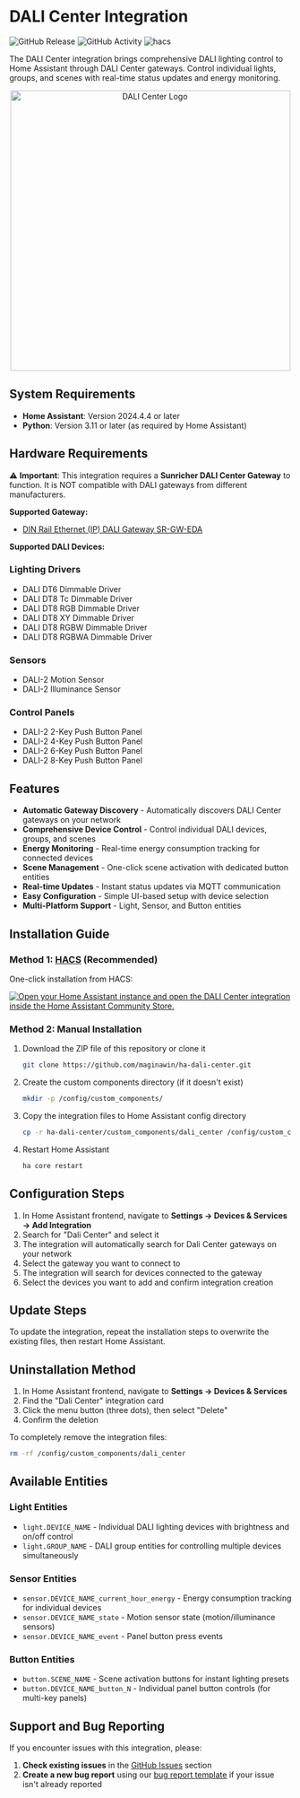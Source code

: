 # DALI Center Integration

![GitHub Release][releases-shield]
![GitHub Activity][commits-shield]
![hacs][hacsbadge]

[hacsbadge]: https://img.shields.io/badge/HACS-Custom-orange.svg?style=for-the-badge
[commits-shield]: https://img.shields.io/github/commit-activity/m/maginawin/ha-dali-center.svg?style=for-the-badge
[releases-shield]: https://img.shields.io/github/release/maginawin/ha-dali-center.svg?style=for-the-badge

The DALI Center integration brings comprehensive DALI lighting control to Home Assistant through DALI Center gateways. Control individual lights, groups, and scenes with real-time status updates and energy monitoring.

<p align="center">
  <img src="https://brands.home-assistant.io/dali_center/logo@2x.png" alt="DALI Center Logo" width="500">
</p>

## System Requirements

- **Home Assistant**: Version 2024.4.4 or later
- **Python**: Version 3.11 or later (as required by Home Assistant)

## Hardware Requirements

⚠️ **Important**: This integration requires a **Sunricher DALI Center Gateway** to function. It is NOT compatible with DALI gateways from different manufacturers.

**Supported Gateway:**

- [DIN Rail Ethernet (IP) DALI Gateway SR-GW-EDA](https://www.sunricher.com/din-rail-ethernet-dali-gateway-sr-gw-eda.html)

**Supported DALI Devices:**

### Lighting Drivers

- DALI DT6 Dimmable Driver
- DALI DT8 Tc Dimmable Driver  
- DALI DT8 RGB Dimmable Driver
- DALI DT8 XY Dimmable Driver
- DALI DT8 RGBW Dimmable Driver
- DALI DT8 RGBWA Dimmable Driver

### Sensors

- DALI-2 Motion Sensor
- DALI-2 Illuminance Sensor

### Control Panels

- DALI-2 2-Key Push Button Panel
- DALI-2 4-Key Push Button Panel
- DALI-2 6-Key Push Button Panel
- DALI-2 8-Key Push Button Panel

## Features

- **Automatic Gateway Discovery** - Automatically discovers DALI Center gateways on your network
- **Comprehensive Device Control** - Control individual DALI devices, groups, and scenes
- **Energy Monitoring** - Real-time energy consumption tracking for connected devices
- **Scene Management** - One-click scene activation with dedicated button entities
- **Real-time Updates** - Instant status updates via MQTT communication
- **Easy Configuration** - Simple UI-based setup with device selection
- **Multi-Platform Support** - Light, Sensor, and Button entities

## Installation Guide

### Method 1: [HACS](https://hacs.xyz/) (Recommended)

One-click installation from HACS:

[![Open your Home Assistant instance and open the DALI Center integration inside the Home Assistant Community Store.](https://my.home-assistant.io/badges/hacs_repository.svg)](https://my.home-assistant.io/redirect/hacs_repository/?owner=maginawin&repository=ha-dali-center&category=integration)

### Method 2: Manual Installation

1. Download the ZIP file of this repository or clone it

   ```bash
   git clone https://github.com/maginawin/ha-dali-center.git
   ```

2. Create the custom components directory (if it doesn't exist)

   ```bash
   mkdir -p /config/custom_components/
   ```

3. Copy the integration files to Home Assistant config directory

   ```bash
   cp -r ha-dali-center/custom_components/dali_center /config/custom_components/
   ```

4. Restart Home Assistant

   ```bash
   ha core restart
   ```

## Configuration Steps

1. In Home Assistant frontend, navigate to **Settings → Devices & Services → Add Integration**
2. Search for "Dali Center" and select it
3. The integration will automatically search for Dali Center gateways on your network
4. Select the gateway you want to connect to
5. The integration will search for devices connected to the gateway
6. Select the devices you want to add and confirm integration creation

## Update Steps

To update the integration, repeat the installation steps to overwrite the existing files, then restart Home Assistant.

## Uninstallation Method

1. In Home Assistant frontend, navigate to **Settings → Devices & Services**
2. Find the "Dali Center" integration card
3. Click the menu button (three dots), then select "Delete"
4. Confirm the deletion

To completely remove the integration files:

```bash
rm -rf /config/custom_components/dali_center
```

## Available Entities

### Light Entities

- `light.DEVICE_NAME` - Individual DALI lighting devices with brightness and on/off control
- `light.GROUP_NAME` - DALI group entities for controlling multiple devices simultaneously

### Sensor Entities

- `sensor.DEVICE_NAME_current_hour_energy` - Energy consumption tracking for individual devices
- `sensor.DEVICE_NAME_state` - Motion sensor state (motion/illuminance sensors)
- `sensor.DEVICE_NAME_event` - Panel button press events

### Button Entities

- `button.SCENE_NAME` - Scene activation buttons for instant lighting presets
- `button.DEVICE_NAME_button_N` - Individual panel button controls (for multi-key panels)

## Support and Bug Reporting

If you encounter issues with this integration, please:

1. **Check existing issues** in the [GitHub Issues](https://github.com/maginawin/ha-dali-center/issues) section
2. **Create a new bug report** using our [bug report template](https://github.com/maginawin/ha-dali-center/issues/new?assignees=&labels=bug&template=bug_report.yml&title=%5BBug%5D%3A+) if your issue isn't already reported
